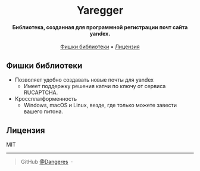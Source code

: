 <h1 align="center">
        Yaregger
    <br>
</h1>

<h4 align="center">Библиотека, созданная для программной регистрации почт сайта yandex.</h4>

<p align="center">
  <a href="#фишкиби-библиотеки">Фишки библиотеки</a> •
  <a href="#лицензия">Лицензия</a>
</p>

## Фишки библиотеки

* Позволяет удобно создавать новые почты для yandex
  - Имеет поддержку решения капчи по ключу от сервиса RUCAPTCHA.
* Кроссплатформенность
  - Windows, macOS и Linux, везде, где только можете завести вашего питона.

## Лицензия

MIT

---

> GitHub [@Dangeres](https://github.com/Dangeres) &nbsp;&middot;&nbsp;